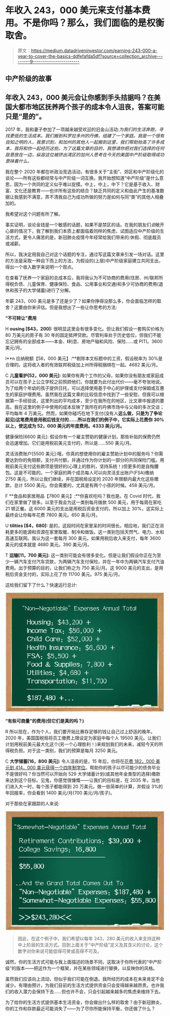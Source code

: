 # 年收入 243，000 美元来支付基本费用。不是你吗？那么，我们面临的是权衡取舍。

> 原文：<https://medium.datadriveninvestor.com/earning-243-000-a-year-to-cover-the-basics-ddfefafda5df?source=collection_archive---------9----------------------->

## 中产阶级的故事

## 年收入 243，000 美元会让你感到手头拮据吗？在美国大都市地区抚养两个孩子的成本令人沮丧，答案可能只是“是的”。

2017 年，我和妻子参加了一项越来越受欢迎的旧金山活动:*为我们的生活奔跑，寻找更低的生活成本。我们搬到科罗拉多州的丹佛，组建了一个家庭。我是一个很有自知之明的人，我意识到，和加州的其他人一起搬到这里，我们帮助抬高了许多成本，我将和你一起经历这些。为了这篇文章的目的，我想请你把对我们选择的任何敌意放在一边，纵容这位被挤出湾区的加州人思考在今天的美国中产阶级取得成功意味着什么。*

我在整个 2020 年都在听政治竞选活动，有很多关于“主街”、郊区和中产阶级化的谈论——所有这些都经常与中产阶级一词互换。我开始想知道“中产阶级”是什么意思，因为一个共同的定义似乎难以捉摸。中上，中上，中下？它是基于收入、财富、文化还是教育——也许所有这些的结合？缺乏共同的定义和由此产生的基准数据让我感到不满意，弄不清我自己为成功所做的努力是如何与同“类”的其他人相叠加的。

我希望对这个问题有所了解。

事实证明，谈论金钱是一个敏感的话题，如果不是禁区的话。在我的朋友们*会*敞开心扉的情况下，我了解到我们本质上都面临着同样的焦虑，试图适应中产阶级的生活方式，更令人痛苦的是，新冠肺炎疫情今年经常给我们带来的:休假、彻底裁员或减薪。

所以，我决定用我自己对这个话题的专注，通过写这篇文章来引发一场对话。这里的方法是采取一种自下而上的方法，为假设的(上层)中产阶级家庭建立共同支出，得出一个收入数字来说明一个观点。

在查看了抚养一个家庭的总成本后，我将我认为不可协商的费用(住房、州/联邦所得税负债、儿童保育、健康保险、食品、公用事业和交通)和多少可协商的费用(退休和孩子的大学储蓄)进行了分解。

年薪 243，000 美元是多了还是少了？如果你挣得没那么多，你会面临怎样的取舍？这要由你来评估。但是我想出了一些让你思考的方法:

**“不可转让”费用**

H **ousing [$43，200]:** 很明显这里会有很多变化。但让我们假设一套购买价格为 80 万美元的房子有 30 年的固定抵押贷款。尽管利率处于历史低位，但我们不能忘记拥有的全部成本——本金、**I**利息、房地产轴和风险、保险……或 PITI。3600 美元/月。

I**n 应纳税额【56，000 美元】:**剔除本文标题中的工资，假设税率为 30%是合理的。这将收入者的有效联邦税级加上州所得税捆绑在一起。4682 美元/月。

C **儿童看护[52，000 美元]:** 如果你有两个工作的父母，如果你没有朋友或家庭成员可以在孩子上公立学校之前照顾他们，你就要为此付出代价——毫不夸张地说。为了给两个年幼的孩子提供日托，可以选择使用基于中心的护理或支付保姆或互惠生的家庭护理费用。虽然我在这篇文章的比较信息中找到了一些安慰，但我可以根据第一手经验说，这里列出的平均成本，至少在我所在的地区，比文章中报道的要高。我在这里的例子中使用的成本反映了我所在的丹佛市场中与父母的多次交谈；平均每年 4 万美元。然而，如果你碰巧在地下支付(没有人**这么做，只是为了争论起见)这笔费用是用税后钱支付的……所以在我们的例子中，它实际上花费你 30%以上，使这成为 52，000 美元的年度费用。4333 美元/月。**

健康保险[6600 美元]: 假设你有一个雇主赞助的健康计划，那些补贴的保费仍然会迅速增加。它们是用税前美元支付的，所以是……550 美元/月。

灵活消费账户[5500 美元]:哦，你真的想使用你的雇主赞助计划中的服务吗？你需要达到你的免赔额，支付共付额，并通过作为你计划的一部分的共同保险门槛。用税前美元支付这些款项是很好的(心理上的胜利，坚持系统！)但更多的是自掏腰包。这是不可能的。一个家庭的两个成员每人可以向灵活支出账户(FSA)缴纳 2750 美元，所以让我们继续，并在国税局设定的 2020 年限额内最大化这些缴款，总计 5500 美元。你会需要的，尤其是有两个小孩的时候。458 美元/月。

F **食品和家居用品【7800 美元】:**你喜欢吃吗？我也是。在 Covid 时代，我们在家里做了很多。以至于我会为这一类别每月拨款 500 美元，用于每周在家吃 21 顿正餐。这 6000 美元的支出是用税后资金支付的，所以加上 30%，这实际上最终会让你每年花费 7800 美元。650 美元/月。

U **tilities [$4，680]:** 是的，这段时间在家里呆的时间很长。相应地，我们正在消耗更多的能源和资源在家里取暖、制冷和做饭。这一类别包括天然气、电力、水和高速互联网。我认为这一套每月 300 美元。如果用税后收入来支付，每年 3600 美元的成本就是 4680 美元。390 美元/月。

T **运输[11，700 美元]:** 这一类别可能会有很多变化。但是让我们假设你正在为至少一辆汽车支付汽车贷款，为两辆汽车支付保险，并在一年中为两辆汽车支付汽油费用。出于预算的目的，让我们称之为 750 美元/月。这 9000 美元的支出，是用税后资金支付的，实际上花了你 11700 美元。975 美元/月。

这给我们留下了什么？快速运行总计:

![](img/406c159e1657da6226e79f91df92eaf3.png)

**“有些可商量”的费用(但它们是真的吗？)**

R 所以现在，作为个人，我们要开始比赛存足够的钱让自己过上舒适的晚年。2020 年，美国国税局将员工缴费上限设定为家庭中每个人 19500 美元。让我们计划用税前美元最大化这个(另一个心理胜利！)来规划我们的未来，减轻今天的所得税负担。对于这一类别，我们的预算是每月 3250 美元。

C **大学储蓄[16，800 美元]:** 令人沮丧的是，15 年后，你将在[花费 182，000 美元到 414，000 美元获得一个四年制学位](https://www.northwesternmutual.com/life-and-money/how-much-college-will-cost-in-5-10-and-15-years/)。帮助你的孩子以尽可能少的债务毕业不是很好吗？你当然可以开始向 529 大学储蓄计划(或其他年金类型的选择)缴款来达到这个目标。见鬼，你感觉很慷慨——让我们的目标是，在 2035 年，当他们进入大一时，每个孩子都能得到 20 万美元。做一些简单的计算，并假设 3%的年回报率，你会看到 1400 美元/月(700 美元/月/孩子)。

对于那些在家跟踪的人来说:

![](img/582efca51f4d9ac7fe17b7484a654028.png)

> 因此，在这个例子中，我们希望以每年 243，280 美元的收入来支持这种中上阶层的生活方式。回到上面关于“中产阶级”定义及其含义的讨论，这个数字对你来说可能低得可笑或高得不可及。

诚然，你的生活方式可能与我上面描述的场景不同，这取决于你所代表的“中产阶级”的版本——把这作为一个框架，并在某些领域进行替换，以反映你的风格。

虽然我们应该向上流动，但似乎我们可能在倒退。我所经历的成本在未来肯定不会减少。有理由预计，为我们目前的生活方式提供资金只会变得越来越昂贵。也许我们的收入潜力会保持下去……但也许不会，只会引起越来越多的焦虑来维持下去。

为了给你的生活方式提供基本生活资金，你会做出什么样的取舍？由于新冠肺炎，你的工作和存款最近可能消失了——为了尽你所能保持平衡，你还做了什么？